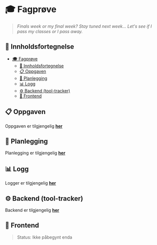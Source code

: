 # 🎓 Fagprøve

> *Finals week or my final week? Stay tuned next week... Let's see if I pass my classes or I pass away.*

## 📖 Innholdsfortegnelse

- [🎓 Fagprøve](#-fagprøve)
  - [📖 Innholdsfortegnelse](#-innholdsfortegnelse)
  - [📋 Oppgaven](#-oppgaven)
  - [📝 Planlegging](#-planlegging)
  - [📊 Logg](#-logg)
  - [⚙️ Backend (tool-tracker)](#️-backend-tool-tracker)
  - [🎨 Frontend](#-frontend)

## 📋 Oppgaven

Oppgaven er tilgjengelig **[her](task/task.md)**

## 📝 Planlegging

Planlegging er tilgjengelig **[her](plan/plan.md)**

## 📊 Logg

Logger er tilgjengelig **[her](logs/logs.md)**

## ⚙️ Backend (tool-tracker)

Backend er tilgjengelig **[her](https://github.com/Kireobat/tool-tracker)**

## 🎨 Frontend

> Status: Ikke påbegynt enda
